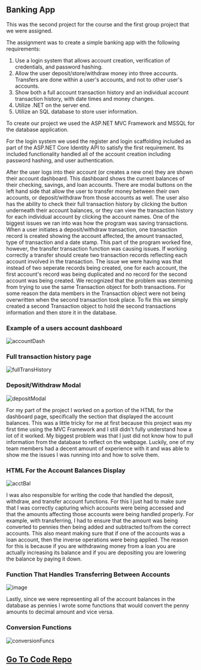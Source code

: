<!--
layout: page
title: "Hangman Game"
permalink: https://aricglanville.github.io/banking 
-->

## Banking App

This was the second project for the course and the first group project that we were assigned.

The assignment was to create a simple banking app with the following requirements:
1. Use a login system that allows account creation, verification of credentials, and password hashing.
2. Allow the user deposit/store/withdraw money into three accounts.  Transfers are done within a user's accounts, and not to other user's accounts.
3. Show both a full account transaction history and an individual account transaction history, with date times and money changes. 
4. Utilize .NET on the server end.
5. Utilize an SQL database to store user information.

To create our project we used the ASP.NET MVC Framework and MSSQL for the database application.

For the login system we used the register and login scaffolding included as part of the ASP.NET Core Identity API to satisfy the first requirement. Its included functionality handled all of the account creation including password hashing, and user authentication.

After the user logs into their account (or creates a new one) they are shown their account dashboard. This dashboard shows the current balances of their checking, savings, and loan accounts. There are modal buttons on the left hand side that allow the user to transfer money between their own accounts, or deposit/withdraw from those accounts as well. The user also has the ability to check their full transaction history by clicking the button underneath their account balances, or they can view the transaction history for each individual account by clicking the account names. One of the biggest issues we ran into was how the program was saving transactions. When a user initiates a deposit/withdraw transaction, one transaction record is created showing the account affected, the amount transacted, type of transaction and a date stamp. This part of the program worked fine, however, the transfer transaction function was causing issues. If working correctly a transfer should create two transaction records reflecting each account involved in the transaction. The issue we were having was that instead of two seperate records being created, one for each account, the first account's record was being duplicated and no record for the second account was being created. We recognized that the problem was stemming from trying to use the same Transaction object for both transactions. For some reason the data members in the Transaction object were not being overwritten when the second transaction took place. To fix this we simply created a second Transaction object to hold the second transactions information and then store it in the database.

### Example of a users account dashboard
![accountDash](https://user-images.githubusercontent.com/84057490/184463038-712c6e1e-d89a-48b0-9795-dfac47815296.png)

### Full transaction history page
![fullTransHistory](https://user-images.githubusercontent.com/84057490/184463058-d671ea87-570d-4a35-9dfb-b89ea8af60f3.png)

### Deposit/Withdraw Modal
![depositModal](https://user-images.githubusercontent.com/84057490/184463120-67a25b10-ec86-45fe-980c-4dc27f95728f.png)

For my part of the project I worked on a portion of the HTML for the dashboard page, specifically the section that displayed the account balances. This was a little tricky for me at first because this project was my first time using the MVC Framework and I still didn't fully understand how a lot of it worked. My biggest problem was that I just did not know how to pull information from the database to reflect on the webpage. Luckily, one of my team members had a decent amount of experience with it and was able to show me the issues I was running into and how to solve them.

### HTML For the Account Balances Display
![acctBal](https://user-images.githubusercontent.com/84057490/184463412-a9c6c07e-b34c-46d8-9233-8bd3e812dd66.png)

I was also responsible for writing the code that handled the deposit, withdraw, and transfer account functions. For this I just had to make sure that I was correctly capturing which accounts were being accessed and that the amounts affecting those accounts were being handled properly. For example, with transferring, I had to ensure that the amount was being converted to pennies then being added and subtracted to/from the correct accounts. This also meant making sure that if one of the accounts was a loan account, then the inverse operations were being applied. The reason for this is because if you are withdrawing money from a loan you are actually increasing its balance and if you are depositing you are lowering the balance by paying it down.

### Function That Handles Transferring Between Accounts
![image](https://user-images.githubusercontent.com/84057490/184463699-8ec74ca4-e396-478f-a1db-5f78fcfcb897.png)


Lastly, since we were representing all of the account balances in the database as pennies I wrote some functions that would convert the penny amounts to decimal amount and vice versa.

### Conversion Functions
![conversionFuncs](https://user-images.githubusercontent.com/84057490/184463725-b23f6c88-2deb-41c0-82f1-0d7a566eb03e.png)

## [Go To Code Repo](https://github.com/aricglanville/BankingApp.git)
